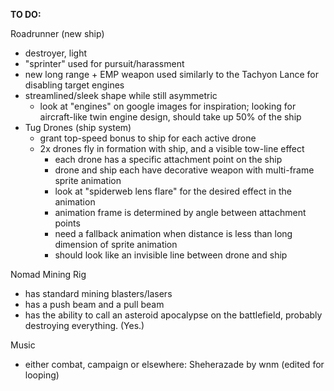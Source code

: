 **TO DO:**

Roadrunner (new ship)
  * destroyer, light
  * "sprinter" used for pursuit/harassment
  * new long range + EMP weapon used similarly to the Tachyon Lance for disabling target engines
  * streamlined/sleek shape while still asymmetric
    * look at "engines" on google images for inspiration; looking for aircraft-like twin engine design, should take up 50% of the ship
  * Tug Drones (ship system)
    * grant top-speed bonus to ship for each active drone
    * 2x drones fly in formation with ship, and a visible tow-line effect
      * each drone has a specific attachment point on the ship
      * drone and ship each have decorative weapon with multi-frame sprite animation
      * look at "spiderweb lens flare" for the desired effect in the animation
      * animation frame is determined by angle between attachment points
      * need a fallback animation when distance is less than long dimension of sprite animation
      * should look like an invisible line between drone and ship

Nomad Mining Rig
  * has standard mining blasters/lasers
  * has a push beam and a pull beam
  * has the ability to call an asteroid apocalypse on the battlefield, probably destroying everything. (Yes.)

Music
  * either combat, campaign or elsewhere: Sheherazade by wnm (edited for looping)
